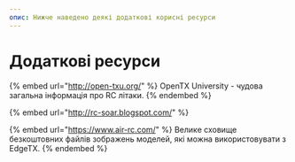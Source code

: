 ```yaml
---
опис: Нижче наведено деякі додаткові корисні ресурси
---
```


# Додаткові ресурси

{% embed url="http://open-txu.org/" %}
OpenTX University - чудова загальна інформація про RC літаки.
{% endembed %}

{% embed url="http://rc-soar.blogspot.com/" %}

{% embed url="https://www.air-rc.com/" %}
Велике сховище безкоштовних файлів зображень моделей, які можна використовувати з EdgeTX.
{% endembed %}
